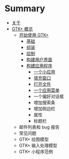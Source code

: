 # Summary

* [关于](README.md)
* [GTK+ 概览](chapter1/gtk.md)
   * [开始使用 GTK+](chapter1/gtk-getting-started.md)
       * [基础](chapter1/basics.md)
       * [组装](chapter1/packing.md)
       * [绘制](chapter1/drawing.md)
       * [构建用户界面](chapter1/building-user-interfaces.md)
       * [构建应用程序](chapter1/building-applications.md)
           * [一个小应用](chapter1/a-trivial-application.md)
           * [填充窗口](chapter1/populating-the-window.md)
           * [打开文件](chapter1/opening-files.md)
           * [一个应用菜单](chapter1/an-application-menu.md)
           * 一个偏好对话框
           * 增加搜索条
           * 增加侧边栏
           * 属性
           * 标题栏
   * 邮件列表和 bug 报告
   * 常见问题
   * GTK+ 绘图模型
   * GTK+ 输入处理模型
   * GTK+ 小程序范例

